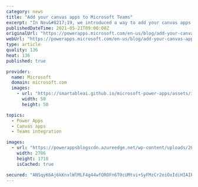 ```yaml
---
category: news
title: "Add your canvas apps to Microsoft Teams"
excerpt: "In Nov&#8217;19, we introduced a way to add your canvas apps to Microsoft Teams. Since we added this capability, we&#8217;ve seen several of you take advantage of it to bring personal productivity apps to Teams. Starting this week, we&#8217;re simplifying this experience further by eliminating the need"
publishedDateTime: 2021-05-21T09:00:00Z
originalUrl: "https://powerapps.microsoft.com/en-us/blog/add-your-canvas-apps-to-microsoft-teams/"
webUrl: "https://powerapps.microsoft.com/en-us/blog/add-your-canvas-apps-to-microsoft-teams/"
type: article
quality: 136
heat: 136
published: true

provider:
  name: Microsoft
  domain: microsoft.com
  images:
    - url: "https://smartableai.github.io/microsoft-power-apps/assets/images/organizations/microsoft.com-50x50.jpg"
      width: 50
      height: 50

topics:
  - Power Apps
  - Canvas apps
  - Teams integration

images:
  - url: "https://powerappsblogscdn.azureedge.net/wp-content/uploads/2021/05/side-panel.png"
    width: 2786
    height: 1718
    isCached: true

secured: "ANSqyK6Aj6kKnxlWlMLF4g44wfOROFn6T0cUMtvi+SyFMzCr2eiOxIdiHIAIb3kElPw+DC/j17cbKPVTb5FaVPr6T129fvf5ZlATOvHPyDQnOemUM7IgtFmOaI4yrRb69z00VdrqSumdiJRF006lwvQ+Bu9cOx6PSsJrTl042DpiiA8tPxNQQXv5EGXhuCPdY8vulM0aXXwxR6B40d+DIUGAam6waM/IpP7Og47fgm21dZsG1RCMQL8YU9OvbLMMlZys4J4B9qKkG72hKQIchVS3Ecr4SHCIDT3/OGf7vdu73jR+bEU4RyeVki6NPI/SRrYe2VvunJhVpgfZU0N2jf7qTIFmMEU5ZJZgqok9YLU=;vOg2t2uFLDYQXDU098uG3Q=="
---
```


